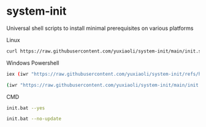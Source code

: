 # system-init
Universal shell scripts to install minimal prerequisites on various platforms

Linux
```sh
curl https://raw.githubusercontent.com/yuxiaoli/system-init/main/init.sh | sh
```

Windows
Powershell
```sh
iex (iwr "https://raw.githubusercontent.com/yuxiaoli/system-init/refs/heads/main/init.bat" -UseBasicParsing).Content

(iwr "https://raw.githubusercontent.com/yuxiaoli/system-init/main/init.ps1" -UseBasicParsing).Content > init.ps1; .\init.ps1
```

CMD
```sh
init.bat --yes

init.bat --no-update
```
